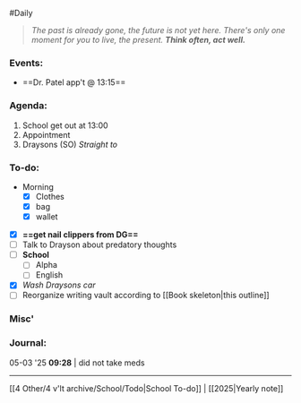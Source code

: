 #Daily
>*The past is already gone, the future is not yet here. There's only one moment for you to live, the present.*
>***Think often, act well.***
### Events:
- ==Dr. Patel app't @ 13:15==
### Agenda:
1. School
	get out at 13:00
2. Appointment
3. Draysons (SO)
	*Straight to*
### To-do:
- Morning
	- [x] Clothes
	- [x] bag
	- [x] wallet
- [x] **==get nail clippers from DG==**
- [ ] Talk to Drayson about predatory thoughts
- [ ] **School**
	- [ ] Alpha
	- [ ] English
- [x] *Wash Draysons car*
- [ ] Reorganize writing vault according to [[Book skeleton|this outline]]
### Misc'

### Journal:
05-03 '25 **09:28** | did not take meds

---
[[4 Other/4 v'lt archive/School/Todo|School To-do]] | [[2025|Yearly note]]